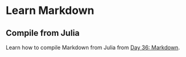 <!-- 
Compile
pandoc -s INSTRUCTION.md -c github.css -o INSTRUCTION.html --metadata title="WdvgCo Reservoir Modeling" 

github.css
https://gist.github.com/forivall/7d5a304a8c3c809f0ba96884a7cf9d7e
https://gist.githubusercontent.com/forivall/7d5a304a8c3c809f0ba96884a7cf9d7e/raw/62b874d98f72005d18b9b2a05d3be6815959b51b/gh-pandoc.css
-->
# Learn Markdown

## Compile from Julia
Learn how to compile Markdown from Julia from [Day 36: Markdown](https://www.juliabloggers.com/monthofjulia-day-36-markdown/).
